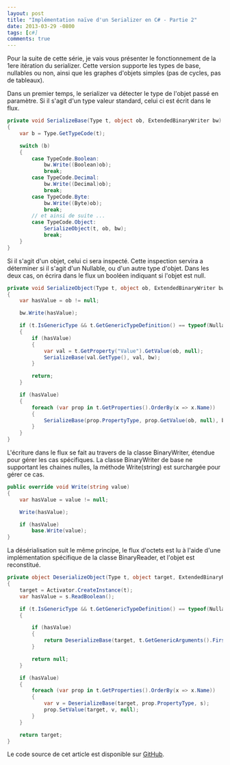```yaml
---
layout: post
title: "Implémentation naïve d'un Serializer en C# - Partie 2"
date: 2013-03-29 -0800
tags: [c#]
comments: true
---
```


Pour la suite de cette série, je vais vous présenter le fonctionnement de la 1ere itération du serializer. Cette version supporte les types de base, nullables ou non, ainsi que les graphes d'objets simples (pas de cycles, pas de tableaux).

Dans un premier temps, le serializer va détecter le type de l'objet passé en paramètre. Si il s'agit d'un type valeur standard, celui ci est écrit dans le flux.

```` csharp
private void SerializeBase(Type t, object ob, ExtendedBinaryWriter bw)
{
	var b = Type.GetTypeCode(t);

	switch (b)
	{
		case TypeCode.Boolean:
			bw.Write((Boolean)ob);
			break;
		case TypeCode.Decimal:
			bw.Write((Decimal)ob);
			break;
		case TypeCode.Byte:
			bw.Write((Byte)ob);
			break;
		// et ainsi de suite ...
		case TypeCode.Object:
			SerializeObject(t, ob, bw);
			break;
	}
}
````

Si il s'agit d'un objet, celui ci sera inspecté. Cette inspection servira a déterminer si il s'agit d'un Nullable, ou d'un autre type d'objet. Dans les deux cas, on écrira dans le flux un booléen indiquant si l'objet est null.

```` csharp
private void SerializeObject(Type t, object ob, ExtendedBinaryWriter bw)
{
	var hasValue = ob != null;

	bw.Write(hasValue);

	if (t.IsGenericType && t.GetGenericTypeDefinition() == typeof(Nullable<>))
	{
		if (hasValue)
		{
			var val = t.GetProperty("Value").GetValue(ob, null);
			SerializeBase(val.GetType(), val, bw);
		}

		return;
	}

	if (hasValue)
	{
		foreach (var prop in t.GetProperties().OrderBy(x => x.Name))
		{
			SerializeBase(prop.PropertyType, prop.GetValue(ob, null), bw);
		}
	}
}
````

L'écriture dans le flux se fait au travers de la classe BinaryWriter, étendue pour gérer les cas spécifiques. La classe BinaryWriter de base ne supportant les chaines nulles, la méthode Write(string) est surchargée pour gérer ce cas.

```` csharp
public override void Write(string value)
{
	var hasValue = value != null;

	Write(hasValue);

	if (hasValue)
		base.Write(value);
}
````

La désérialisation suit le même principe, le flux d'octets est lu à l'aide d'une implémentation spécifique de la classe BinaryReader, et l'objet est reconstitué.

```` csharp
private object DeserializeObject(Type t, object target, ExtendedBinaryReader s)
{
	target = Activator.CreateInstance(t);
	var hasValue = s.ReadBoolean();

	if (t.IsGenericType && t.GetGenericTypeDefinition() == typeof(Nullable<>))
	{

		if (hasValue)
		{
			return DeserializeBase(target, t.GetGenericArguments().First(), s);
		}

		return null;
	}

	if (hasValue)
	{
		foreach (var prop in t.GetProperties().OrderBy(x => x.Name))
		{
			var v = DeserializeBase(target, prop.PropertyType, s);
			prop.SetValue(target, v, null);
		}
	}

	return target;
}
````

Le code source de cet article est disponible sur [GitHub](https://github.com/mathieubrun/Samples.SerializerFun).